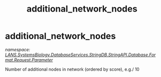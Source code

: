 ﻿---
title: additional_network_nodes
---

# additional_network_nodes
_namespace: [LANS.SystemsBiology.DatabaseServices.StringDB.StringAPI.Database.Format.Request.Parameter](N-LANS.SystemsBiology.DatabaseServices.StringDB.StringAPI.Database.Format.Request.Parameter.html)_

Number of additional nodes in network (ordered by score), e.g./ 10




